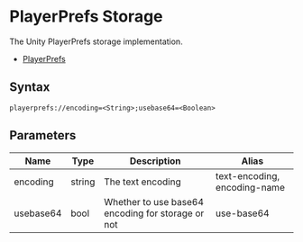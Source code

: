# PlayerPrefs Storage

The Unity PlayerPrefs storage implementation.

- [PlayerPrefs](https://docs.unity3d.com/ScriptReference/PlayerPrefs.html)

## Syntax

```
playerprefs://encoding=<String>;usebase64=<Boolean>
```

## Parameters

| Name      | Type   | Description                                       | Alias                        |
|-----------|--------|---------------------------------------------------|------------------------------|
| encoding  | string | The text encoding                                 | text-encoding, encoding-name |
| usebase64 | bool   | Whether to use base64 encoding for storage or not | use-base64                   |